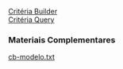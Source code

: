 [Critéria Builder](https://docs.oracle.com/javaee/7/api/javax/persistence/criteria/CriteriaBuilder.html#isMember-E-javax.persistence.criteria.Expression-)  
[Critéria Query](https://docs.oracle.com/javaee/7/api/javax/persistence/criteria/CriteriaQuery.html#distinct-boolean-)

### Materiais Complementares
[cb-modelo.txt](./cb-modelo.txt)